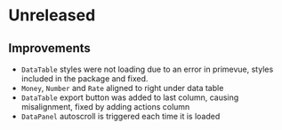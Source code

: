 # Unreleased

## Improvements

- `DataTable` styles were not loading due to an error in primevue, styles
  included in the package and fixed.
- `Money`, `Number` and `Rate` aligned to right under data table
- `DataTable` export button was added to last column, causing misalignment,
  fixed by adding actions column
- `DataPanel` autoscroll is triggered each time it is loaded
